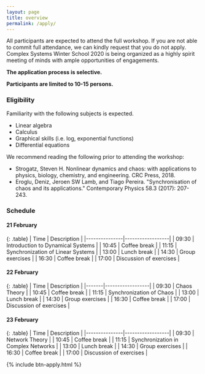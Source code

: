 ```yaml
---
layout: page
title: overview
permalink: /apply/
---
```


All participants are expected to attend the full workshop. If you are not able to commit full attendance, we can kindly request that you do not apply. Complex Systems Winter School 2020 is being organized as a highly spirit meeting of minds with ample opportunities of engagements.

**The application process is selective.**

**Participants are limited to 10-15 persons.**

### Eligibility

Familiarity with the following subjects is expected.

* Linear algebra
* Calculus
* Graphical skills (i.e. log, exponential functions)
* Differential equations

We recommend reading the following prior to attending the workshop:
* Strogatz, Steven H. Nonlinear dynamics and chaos: with applications to physics, biology, chemistry, and engineering. CRC Press, 2018.
* Eroglu, Deniz, Jeroen SW Lamb, and Tiago Pereira. "Synchronisation of chaos and its applications." Contemporary Physics 58.3 (2017): 207-243.

### Schedule

#### 21 February

{: .table}
| Time  | Description      |
|---------------|------------------|
| 09:30 | Introduction to Dynamical Systems |
| 10:45 | Coffee break |
| 11:15 | Synchronization of Linear Systems |
| 13:00 | Lunch break |
| 14:30 | Group exercises |
| 16:30 | Coffee break |
| 17:00 | Discussion of exercises |

#### 22 February

{: .table}
| Time  | Description      |
|-------|------------------|
| 09:30 | Chaos Theory |
| 10:45 | Coffee break |
| 11:15 | Synchronization of Chaos |
| 13:00 | Lunch break |
| 14:30 | Group exercises |
| 16:30 | Coffee break |
| 17:00 | Discussion of exercises |

#### 23 February

{: .table}
| Time  | Description      |
|---------------|------------------|
| 09:30 | Network Theory |
| 10:45 | Coffee break |
| 11:15 | Synchronization in Complex Networks |
| 13:00 | Lunch break |
| 14:30 | Group exercises |
| 16:30 | Coffee break |
| 17:00 | Discussion of exercises |

{% include btn-apply.html %}
